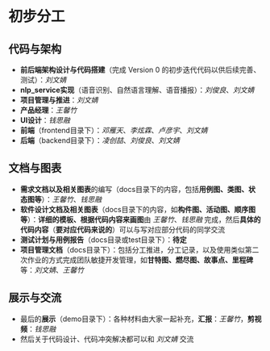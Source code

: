 # 初步分工

## 代码与架构
- **前后端架构设计与代码搭建**（完成 $\text{Version 0}$ 的初步迭代代码以供后续完善、测试）：*刘文婧*
- **nlp_service实现**（语音识别、自然语言理解、语音播报）：*刘俊良*、*刘文婧*
- **项目管理与推进**：*刘文婧*
- **产品经理**：*王馨竹*
- **UI设计**：*钱思融*
- **前端**（frontend目录下）：*邓雁天*、*李炫霖*、*卢彦宇*、*刘文婧*
- **后端**（backend目录下）：*凌创喆*、*刘俊良*、*刘文婧*

## 文档与图表
- **需求文档以及相关图表**的编写（docs目录下的内容，包括**用例图、类图、状态图等**）：*王馨竹*、*钱思融*
- **软件设计文档及相关图表**（docs目录下的内容，如**构件图、活动图、顺序图等**）：**详细的模板、根据代码内容来画图**由 *王馨竹*、*钱思融* 完成，然后**具体的代码内容**（**要对应代码来说的**）可以与写对应部分代码的同学交流
- **测试计划与用例报告**（docs目录或test目录下）：**待定**
- **项目管理文档**（docs目录下）：包括分工推进，分工记录，以及使用类似第二次作业的方式完成团队敏捷开发管理，如**甘特图、燃尽图、故事点、里程碑**等：*刘文婧*、*王馨竹*

## 展示与交流
- 最后的**展示**（demo目录下）：各种材料由大家一起补充，**汇报**：*王馨竹*，**剪视频**：*钱思融*
- 然后关于代码设计、代码冲突解决都可以和 *刘文婧* 交流
